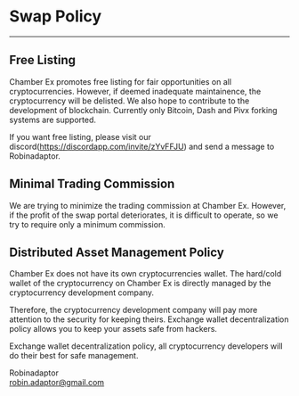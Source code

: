 # Swap Policy    

***


## Free Listing   

Chamber Ex promotes free listing for fair opportunities on all cryptocurrencies. However, if deemed inadequate maintainence, the cryptocurrency will be delisted. We also hope to contribute to the development of blockchain. Currently only Bitcoin, Dash and Pivx forking systems are supported.   

If you want free listing, please visit our discord(https://discordapp.com/invite/zYvFFJU) and send a message to Robinadaptor.   



## Minimal Trading Commission  

We are trying to minimize the trading commission at Chamber Ex. However, if the profit of the swap portal deteriorates, it is difficult to operate, so we try to require only a minimum commission.  



## Distributed Asset Management Policy

Chamber Ex does not have its own cryptocurrencies wallet. The hard/cold wallet of the cryptocurrency on Chamber Ex is directly managed by the cryptocurrency development company.   

Therefore, the cryptocurrency development company will pay more attention to the security for keeping theirs. Exchange wallet decentralization policy allows you to keep your assets safe from hackers.   

Exchange wallet decentralization policy, all cryptocurrency developers will do their best for safe management.   
   

 
Robinadaptor   
robin.adaptor@gmail.com    